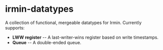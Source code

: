 # irmin-datatypes
A collection of functional, mergeable datatypes for Irmin. Currently supports:

 * **LWW register** -- A last-writer-wins register based on write timestamps.
 * **Queue** -- A double-ended queue.
